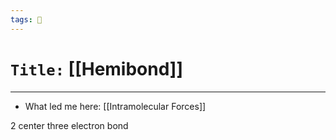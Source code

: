 ```yaml
---
tags: 🧪
---
```

# `Title:` [[Hemibond]]
--- 

- What led me here: [[Intramolecular Forces]]

2 center three electron bond


